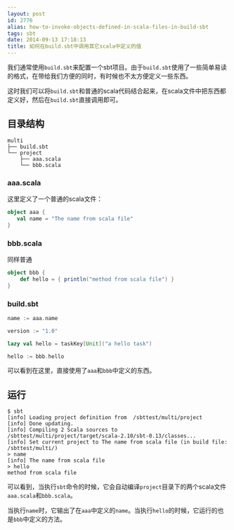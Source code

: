 ```yaml
---
layout: post
id: 2776
alias: how-to-invoke-objects-defined-in-scala-files-in-build-sbt
tags: sbt
date: 2014-09-13 17:18:13
title: 如何在build.sbt中调用其它scala中定义的值
---
```


我们通常使用`build.sbt`来配置一个sbt项目。由于`build.sbt`使用了一些简单易读的格式，在带给我们方便的同时，有时候也不太方便定义一些东西。

这时我们可以将`build.sbt`和普通的scala代码结合起来，在scala文件中把东西都定义好，然后在`build.sbt`直接调用即可。

## 目录结构

```
multi
├── build.sbt
└── project
    ├── aaa.scala
    └── bbb.scala
```

### aaa.scala

这里定义了一个普通的scala文件：

```scala
object aaa {
   val name = "The name from scala file"
}
```

### bbb.scala 

同样普通

```scala
object bbb {
    def hello = { println("method from scala file") }
}
```

### build.sbt

```scala
name := aaa.name

version := "1.0"

lazy val hello = taskKey[Unit]("a hello task")

hello := bbb.hello
```

可以看到在这里，直接使用了`aaa`和`bbb`中定义的东西。

## 运行

```
$ sbt
[info] Loading project definition from  /sbttest/multi/project
[info] Done updating.
[info] Compiling 2 Scala sources to  /sbttest/multi/project/target/scala-2.10/sbt-0.13/classes...
[info] Set current project to The name from scala file (in build file: /sbttest/multi/)
> name
[info] The name from scala file
> hello
method from scala file
```

可以看到，当执行`sbt`命令的时候，它会自动编译`project`目录下的两个scala文件`aaa.scala`和`bbb.scala`。

当执行`name`时，它输出了在`aaa`中定义的`name`。当执行`hello`的时候，它运行的也是`bbb`中定义的方法。